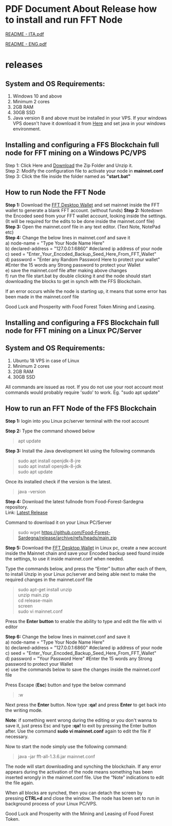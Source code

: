 # PDF Document About Release how to install and run FFT Node 

[README - ITA.pdf](https://github.com/Food-Forest-Sardegna/release/files/7713661/README.-.ITA.pdf)

[README - ENG.pdf](https://github.com/Food-Forest-Sardegna/release/files/7713663/README.-.ENG.pdf)



# releases
## System and OS Requirements:<br>
1. Windows 10 and above
2. Minimum 2 cores
3. 2GB RAM
4. 30GB SSD
2. Java version 8 and above must be installed in your VPS. If your windows VPS doesn't have it download it from [Here](https://www.java.com/en/download/) and set java in your windows environment.
## Installing and configuring a FFS Blockchain full node for FFT mining on a Windows PC/VPS<br>
 Step 1: Click Here and [Download](https://github.com/Food-Forest-Sardegna/release/archive/refs/heads/main.zip) the Zip Folder and Unzip it.<br>
 Step 2: Modify the configuration file to activate your node in **mainnet.conf**<br>
 Step 3: Click the file inside the folder named as **"start.bat"**

## How to run Node the FFT Node
**Step 1:** Download the [FFT Desktop Wallet](https://github.com/Food-Forest-Sardegna/FFTfx-Wallet/archive/refs/heads/main.zip) and set mainnet inside the FFT wallet to generate a blank FFT account. (without funds) 
**Step 2:** Notedown the Encoded seed from your FFT wallet account, looking inside the settings. (It will be required for the edits to be done inside the mainnet.conf file)<br>
**Step 3:** Open the mainnet.conf file in any text editor. (Text Note, NotePad etc)<br>
**Step 4:** Change the below lines in mainnet.conf and save it<br>
a) node-name = "Type Your Node Name Here"<br>
b) declared-address = "127.0.0.1:6860" #declared ip address of your node<br>
c) seed = "Enter_Your_Encoded_Backup_Seed_Here_From_FFT_Wallet" <br>
d) password = "Enter any Random Password Here to protect your wallet" #Enter the 15 words any Strong password to protect your Wallet<br>
e) save the mainnet.conf file after making above changes <br>
f) run the file start.bat by double clicking it and the node should start downloading the blocks to get in synch with the FFS Blockchain.<br>

If an error occurs while the node is starting up, it means that some error has been made in the mainnet.conf file

Good Luck and Prosperity with Food Forest Token Mining and Leasing.

## Installing and configuring a  FFS Blockchain full node for FFT mining on a Linux PC/Server
## System and OS Requirements:<br>
1. Ubuntu 18 VPS in case of Linux<br>
2. Minimum 2 cores<br>
3. 2GB RAM<br>
4. 30GB SSD<br>

All commands are issued as root. If you do not use your root account most commands would probably require 'sudo' to work. Eg. "sudo apt update"<br>

## How to run an FFT Node of the FFS Blockchain

**Step 1:** login into you Linux pc/server terminal with the root account<br>

**Step 2:** Type the command showed below<br>
>apt update<br>
 
**Step 3:** Install the Java development kit using the following commands<br>
> sudo apt install openjdk-8-jre <br>
> sudo apt install openjdk-8-jdk <br>
> sudo apt update <br>

Once its installed check if the version is the latest.
> java -version

**Step 4:** Download the latest fullnode from Food-Forest-Sardegna repository.<br>
Link: [Latest Release](https://github.com/Food-Forest-Sardegna/release/archive/refs/heads/main.zip)

Command to download it on your Linux PC/Server<br>
> sudo wget https://github.com/Food-Forest-Sardegna/release/archive/refs/heads/main.zip<br>

**Step 5:** Download the [FFT Desktop Wallet](https://github.com/Food-Forest-Sardegna/FFTfx-Wallet/archive/refs/heads/main.zip) in Linux pc, create a new account inside the Mainnet chain and save your Encoded backup seed found inside the settings, to use it inside mainnet.conf when needed.

Type the commands below, and press the “Enter” button after each of them, to install Unzip in your Linux pc/server and being able next to make the required changes in the mainnet.conf file<br>
> sudo apt-get install unzip<br>
> unzip main.zip<br>
> cd release-main<br>
> screen<br>
> sudo vi mainnet.conf<br>

Press the **Enter button** to enable the ability to type and edit the file with vi editor<br>

**Step 6:** Change the below lines in mainnet.conf and save it<br>
a) node-name = "Type Your Node Name Here"<br>
b) declared-address = "127.0.0.1:6860" #declared ip address of your node<br>
c) seed = "Enter_Your_Encoded_Backup_Seed_Here_From_FFT_Wallet"<br>
d) password = "Your Password Here" #Enter the 15 words any Strong password to protect your Wallet<br>
e) use the commands below to save the changes inside the mainnet.conf file <br>

Press Escape (**Esc**) button and type the below command 
>:w

Next press the **Enter** button.
Now type **:qa!** and press **Enter** to get back into the writing mode.

**Note**: if something went wrong during the editing or you don't wanna to save it, just press Esc and type **:qa!** to exit by pressing the Enter button after. Use the command **sudo vi mainnet.conf** again to edit the file if necessary.

Now to start the node simply use the following command:
>java -jar fft-all-1.3.6.jar mainnet.conf

The node will start downloading and synching the blockchain. If any error appears during the activation of the node means something has been inserted wrongly in the mainnet.conf file. Use the “Note” indications to edit the file again.

When all blocks are synched, then you can detach the screen by pressing **CTRL+d** and close the window. The node has been set to run in background process of your Linux PC/VPS.

Good Luck and Prosperity with the Mining and Leasing of Food Forest Token.
